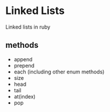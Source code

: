 # Linked Lists

Linked lists in ruby

## methods

- append
- prepend
- each (including other enum methods)
- size
- head
- tail
- at(index)
- pop